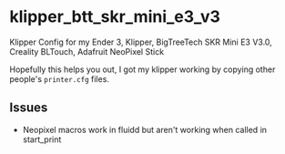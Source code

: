 # klipper_btt_skr_mini_e3_v3
Klipper Config for my Ender 3, Klipper, BigTreeTech SKR Mini E3 V3.0, Creality BLTouch, Adafruit NeoPixel Stick

Hopefully this helps you out, I got my klipper working by copying other people's `printer.cfg` files.

## Issues
 * Neopixel macros work in fluidd but aren't working when called in start_print


